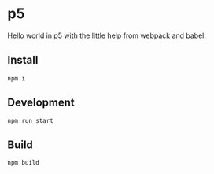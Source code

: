 # p5

Hello world in p5 with the little help from webpack and babel.

## Install

    npm i

## Development

    npm run start

## Build

    npm build
